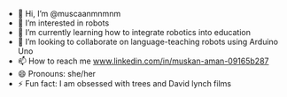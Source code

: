 - 👋 Hi, I’m @muscaanmnmnm
- 👀 I’m interested in robots 
- 🌱 I’m currently learning how to integrate robotics into education
- 💞️ I’m looking to collaborate on language-teaching robots using Arduino Uno
- 📫 How to reach me www.linkedin.com/in/muskan-aman-09165b287
- 😄 Pronouns: she/her
- ⚡ Fun fact: I am obsessed with trees and David lynch films

<!---
muscaanmnmnm/muscaanmnmnm is a ✨ special ✨ repository because its `README.md` (this file) appears on your GitHub profile.
You can click the Preview link to take a look at your changes.
--->
